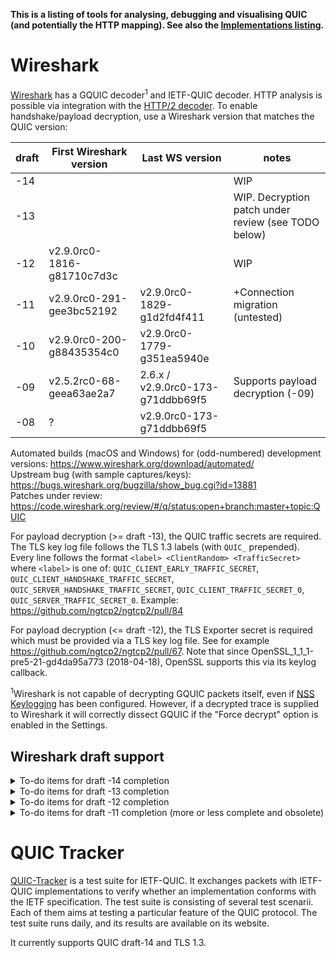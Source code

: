 
**This is a listing of tools for analysing, debugging and visualising QUIC (and potentially the HTTP mapping). See also the [Implementations listing](Implementations).**

# Wireshark
[Wireshark](https://wireshark.org/) has a GQUIC decoder<sup>1</sup> and IETF-QUIC decoder. HTTP analysis is possible via integration with the [HTTP/2 decoder](https://wiki.wireshark.org/HTTP2). To enable handshake/payload decryption, use a Wireshark version that matches the QUIC version:

 | draft | First Wireshark version | Last WS version | notes |
 | -- | -- | -- | -- |
 | -14 | | | WIP |
 | -13 | | | WIP. Decryption patch under review (see TODO below) |
 | -12 | v2.9.0rc0-1816-g81710c7d3c | | WIP |
 | -11 | v2.9.0rc0-291-gee3bc52192 | v2.9.0rc0-1829-g1d2fd4f411 | +Connection migration (untested) |
 | -10 | v2.9.0rc0-200-g88435354c0 | v2.9.0rc0-1779-g351ea5940e
 | -09 | v2.5.2rc0-68-geea63ae2a7 | 2.6.x / v2.9.0rc0-173-g71ddbb69f5 | Supports payload decryption (-09) |
 | -08 | ? | v2.9.0rc0-173-g71ddbb69f5 |

Automated builds (macOS and Windows) for (odd-numbered) development versions: https://www.wireshark.org/download/automated/  
Upstream bug (with sample captures/keys): https://bugs.wireshark.org/bugzilla/show_bug.cgi?id=13881  
Patches under review: https://code.wireshark.org/review/#/q/status:open+branch:master+topic:QUIC

For payload decryption (>= draft -13), the QUIC traffic secrets are required. The TLS key log file follows the TLS 1.3 labels (with `QUIC_` prepended). Every line follows the format `<label> <ClientRandom> <TrafficSecret>` where `<label>` is one of:
`QUIC_CLIENT_EARLY_TRAFFIC_SECRET`, 
`QUIC_CLIENT_HANDSHAKE_TRAFFIC_SECRET`, 
`QUIC_SERVER_HANDSHAKE_TRAFFIC_SECRET`, 
`QUIC_CLIENT_TRAFFIC_SECRET_0`, 
`QUIC_SERVER_TRAFFIC_SECRET_0`. Example: https://github.com/ngtcp2/ngtcp2/pull/84

For payload decryption (<= draft -12), the TLS Exporter secret is required which must be provided via a TLS key log file. See for example https://github.com/ngtcp2/ngtcp2/pull/67. Note that since OpenSSL_1_1_1-pre5-21-gd4da95a773 (2018-04-18), OpenSSL supports this via its keylog callback.

<sup>1</sup>Wireshark is not capable of decrypting GQUIC packets itself, even if [NSS Keylogging](https://developer.mozilla.org/en-US/docs/Mozilla/Projects/NSS/Key_Log_Format) has been configured. However, if a decrypted trace is supplied to Wireshark it will correctly dissect GQUIC if the "Force decrypt" option is enabled in the Settings.

## Wireshark draft support
<details><summary>To-do items for draft -14 completion</summary>

- [ ] Retry Packet: completely changed
- [ ] New frame type: APPLICATION\_CLOSE (separated from CONNECTION\_CLOSE)
- [ ] ACK\_ECN Change value (0x20) => (0x1a)
- [ ] Remove error code: UNSOLICITED\_PATH\_RESPONSE
- [ ] Split initial\_max\_stream\_data (0) into initial\_max\_stream\_data\_bidi\_local (0), initial\_max\_stream\_data\_bidi\_remote (10), initial\_max\_stream\_data\_uni (11)
</details>

<details><summary>To-do items for draft -13 completion</summary>

- [x] Long header: "Payload Length" -> "Length" (length of following PKN + payload)
- [x] Initial Packet: can now be sent by server as well, contains Token Length + Token fields following the normal long header. https://code.wireshark.org/review/29641
- [x] New transport parameter: disable\_migration (9) https://code.wireshark.org/review/29674 
- [ ] Stateless Reset packet format change (due to short header type changes)
- [ ] CONNECTION\_CLOSE: gains new Frame Type (i) field.
- [ ] New frame type: CRYPTO (0x18). Replaces "Stream 0" and changes how Initial Packet/Handshake are used.
  - [x] Recognize CRYPTO frame. https://code.wireshark.org/review/29642
  - [x] Process TLS handshake/alert messages using QUIC as framing and protection layer. https://code.wireshark.org/review/29677
- [ ] New frame type: NEW\_TOKEN (0x19)
- [ ] New frame type: ACK\_ECN (0x20)
- [ ] New QUIC Frame Type Registry with IANA
- [ ] Renamed error: FRAME_FORMAT_ERROR -> FRAME_ENCODING_ERROR (0x7)
- [ ] New error type: INVALID_MIGRATION (0xC)
- [ ] Changed error definition: FRAME_ERROR -> CRYPTO_ERROR (0x1XX)
- [x] TLS extension number change: quic_transport_parameter(26) -> 0xffa5 https://code.wireshark.org/review/29673 
</details>

<details><summary>To-do items for draft -12 completion</summary>

- [x] Short packet: two type bits -> reserved. https://code.wireshark.org/review/29668
- [x] Packet number encryption (starts at zero, there is no special Initial Packet Number). Replaces previous "packet number gap" approach. https://code.wireshark.org/review/29637
- [x] 7, 14, 30-bit variable length packet numbers https://code.wireshark.org/review/29637
- [ ] Retry Packet - Packet Number MUST be 0. (but subject to change?)
- [x] New transport parameter: preferred\_address (4) https://code.wireshark.org/review/29671
- [ ] Server's Preferred Address (connection migration related)
- [ ] STREAM frames can now be empty.
</details>

<details><summary>To-do items for draft -11 completion (more or less complete and obsolete)</summary>

- [x] new short header flags, long header format https://code.wireshark.org/review/27009
- [x] packet coalescing. Draft -12 clarifies: applies to short packet headers too; packets (within a datagram) with different DCID than the first packet should be ignored. https://code.wireshark.org/review/29607 (framing only, decryption of multiple messages is incomplete)
- [x] storing CID for reference in short header packet https://code.wireshark.org/review/27098
- [x] update NEW_CONNECTION_ID dissection https://code.wireshark.org/review/27107
- [ ] connection tracking based on CID / connection migration
  - [x] Basic connection tracking https://code.wireshark.org/review/27068
  - [ ] Use NEW_CONNECTION_ID hint (requires user to provide EXPORTER_SECRET keys)
  - [ ] Testing with actual implementation
</details>


# QUIC Tracker
[QUIC-Tracker](https://quic-tracker.info.ucl.ac.be/) is a test suite for IETF-QUIC. It exchanges packets with IETF-QUIC implementations to verify whether an implementation conforms with the IETF specification. The test suite is consisting of several test scenarii. Each of them aims at testing a particular feature of the QUIC protocol. The test suite runs daily, and its results are available on its website.

It currently supports QUIC draft-14 and TLS 1.3.
